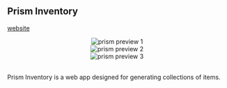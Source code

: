 ## Prism Inventory

[website](https://prism-inventorys.herokuapp.com/)

<div style="text-align:center">
  <img alt="prism preview 1" src=".\prism1.png"/>
</div>

<div style="text-align:center">
  <img alt="prism preview 2" src=".\prism2.png"/>
</div>

<div style="text-align:center">
  <img alt="prism preview 3" src=".\prism3.png"/>
</div>

<br/>

Prism Inventory is a web app designed for generating collections of items.

